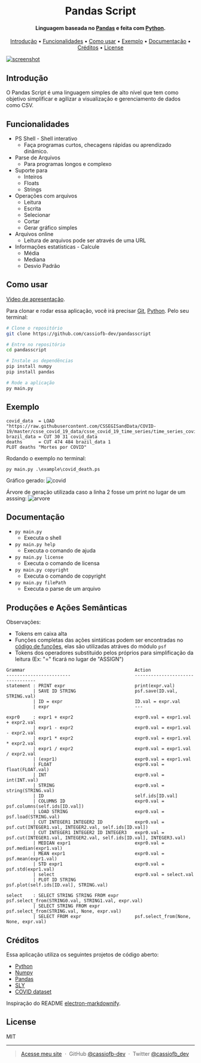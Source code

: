 <h1 align="center">
  Pandas Script
</h1>

<h4 align="center">Linguagem baseada no <a href="https://pandas.pydata.org/">Pandas</a> e feita com <a href="https://www.python.org/">Python</a>.</h4>

<p align="center">
  <a href="#introdução">Introdução</a> •
  <a href="#funcionalidades">Funcionalidades</a> •
  <a href="#como-usar">Como usar</a> •
  <a href="#exemplo">Exemplo</a> •
  <a href="#documentação">Documentação</a> •
  <a href="#créditos">Créditos</a> •
  <a href="#license">License</a>
</p>

[![screenshot](https://i.imgur.com/nWrDkmN.png)](https://www.youtube.com/watch?v=JWDCLF0NqS8)

## Introdução
O Pandas Script é uma linguagem simples de alto nível que tem como objetivo simplificar e agilizar a visualização e gerenciamento de dados como CSV.

## Funcionalidades

* PS Shell - Shell interativo
  - Faça programas curtos, checagens rápidas ou aprendizado dinâmico.
* Parse de Arquivos
  - Para programas longos e complexo
* Suporte para
  - Inteiros
  - Floats
  - Strings
* Operações com arquivos
  - Leitura
  - Escrita
  - Selecionar
  - Cortar
  - Gerar gráfico simples
* Arquivos online
  - Leitura de arquivos pode ser através de uma URL
* Informações estatísticas - Calcule
  - Média
  - Mediana
  - Desvio Padrão

## Como usar

[Video de apresentação](https://www.youtube.com/watch?v=JWDCLF0NqS8).

Para clonar e rodar essa aplicação, você irá precisar [Git](https://git-scm.com), [Python](https://www.python.org/). Pelo seu terminal:

```bash
# Clone o repositório
git clone https://github.com/cassiofb-dev/pandasscript

# Entre no repositório
cd pandasscript

# Instale as dependências
pip install numpy
pip install pandas

# Rode a aplicação
py main.py
```

## Exemplo
```
covid_data  = LOAD "https://raw.githubusercontent.com/CSSEGISandData/COVID-19/master/csse_covid_19_data/csse_covid_19_time_series/time_series_covid19_deaths_global.csv"
brazil_data = CUT 30 31 covid_data
deaths      = CUT 474 484 brazil_data 1
PLOT deaths "Mortes por COVID"
```

Rodando o exemplo no terminal:
```
py main.py .\example\covid_death.ps
```

Gráfico gerado:
![covid](https://i.imgur.com/455rc7J.png)

Árvore de geração utilizada caso a linha 2 fosse um print no lugar de um asssing:
![arvore](https://i.imgur.com/3q7fWa5.png)

## Documentação

- ``py main.py``
  - Executa o shell
- ``py main.py help``
  - Executa o comando de ajuda
- ``py main.py license``
  - Executa o comando de licensa
- ``py main.py copyright``
  - Executa o comando de copyright
- ``py main.py filePath``
  - Executa o parse de um arquivo

## Produções e Ações Semânticas

Observações:
- Tokens em caixa alta
- Funções completas das ações sintáticas podem ser encontradas no [código de funções](https://github.com/cassiofb-dev/pandasscript/blob/master/lang/PSFunctions.py), elas são utilizadas atráves do módulo ``psf``
- Tokens dos operadores substituido pelos próprios para simplificação da leitura (Ex: "=" ficará no lugar de "ASSIGN")
```bnf
Grammar                                         Action
------------------------                        ---------------------------------
statement : PRINT expr                          print(expr.val)
          | SAVE ID STRING                      psf.save(ID.val, STRING.val)
          | ID = expr                           ID.val = expr.val
          | expr                                ---

expr0     : expr1 + expr2                       expr0.val = expr1.val + expr2.val
          | expr1 - expr2                       expr0.val = expr1.val - expr2.val
          | expr1 * expr2                       expr0.val = expr1.val * expr2.val
          | expr1 / expr2                       expr0.val = expr1.val / expr2.val
          | (expr1)                             expr0.val = expr1.val
          | FLOAT                               expr0.val = float(FLOAT.val)
          | INT                                 expr0.val = int(INT.val)
          | STRING                              expr0.val = string(STRING.val)
          | ID                                  self.ids[ID.val]
          | COLUMNS ID                          expr0.val = psf.columns(self.ids[ID.val])
          | LOAD STRING                         expr0.val = psf.load(STRING.val)
          | CUT INTEGER1 INTEGER2 ID            expr0.val = psf.cut(INTEGER1.val, INTEGER2.val, self.ids[ID.val])
          | CUT INTEGER1 INTEGER2 ID INTEGER3   expr0.val = psf.cut(INTEGER1.val, INTEGER2.val, self.ids[ID.val], INTEGER3.val)
          | MEDIAN expr1                        expr0.val = psf.median(expr1.val)
          | MEAN expr1                          expr0.val = psf.mean(expr1.val)
          | STD expr1                           expr0.val = psf.std(expr1.val)
          | select                              expr0.val = select.val
          | PLOT ID STRING                      psf.plot(self.ids[ID.val], STRING.val)

select    : SELECT STRING STRING FROM expr      psf.select_from(STRING0.val, STRING1.val, expr.val)
          | SELECT STRING FROM expr             psf.select_from(STRING.val, None, expr.val)
          | SELECT FROM expr                    psf.select_from(None, None, expr.val)
```

## Créditos

Essa aplicação utiliza os seguintes projetos de código aberto:

- [Python](https://www.python.org/)
- [Numpy](https://numpy.org/)
- [Pandas](https://pandas.pydata.org/)
- [SLY](https://github.com/dabeaz/sly)
- [COVID dataset](https://github.com/CSSEGISandData/COVID-19)

Inspiração do README [electron-markdownify](https://github.com/amitmerchant1990/electron-markdownify).

## License

MIT

---

> [Acesse meu site](https://cassiofernando.netlify.app/) &nbsp;&middot;&nbsp;
> GitHub [@cassiofb-dev](https://github.com/cassiofb-dev) &nbsp;&middot;&nbsp;
> Twitter [@cassiofb_dev](https://twitter.com/cassiofb_dev)
